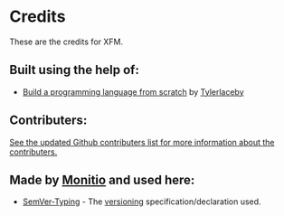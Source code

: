 # Credits
These are the credits for XFM.

## Built using the help of:
- [Build a programming language from scratch](https://www.youtube.com/watch?v=8VB5TY1sIRo&list=PL_2VhOvlMk4UHGqYCLWc6GO8FaPl8fQTh) by [Tylerlaceby](https://github.com/tlaceby)

## Contributers:
[See the updated Github contributers list for more information about the contributers.](https://github.com/monitio/XFM/graphs/contributors)

## Made by [Monitio](https://github.com/monitio) and used here:
- [SemVer-Typing](https://github.com/monitio/SemVer-Typing) - The [versioning](./VERSIONING.md) specification/declaration used.
